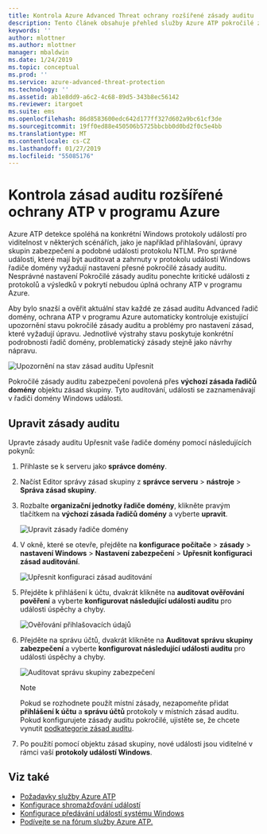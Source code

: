 ```yaml
---
title: Kontrola Azure Advanced Threat ochrany rozšířené zásady auditu | Dokumentace Microsoftu
description: Tento článek obsahuje přehled služby Azure ATP pokročilé zásady auditu kontroly.
keywords: ''
author: mlottner
ms.author: mlottner
manager: mbaldwin
ms.date: 1/24/2019
ms.topic: conceptual
ms.prod: ''
ms.service: azure-advanced-threat-protection
ms.technology: ''
ms.assetid: ab1e8dd9-a6c2-4c68-89d5-343b8ec56142
ms.reviewer: itargoet
ms.suite: ems
ms.openlocfilehash: 86d8583600edc642d177ff327d602a9bc61cf3de
ms.sourcegitcommit: 19ff0ed88e450506b5725bbcbb0d0bd2f0c5e4bb
ms.translationtype: MT
ms.contentlocale: cs-CZ
ms.lasthandoff: 01/27/2019
ms.locfileid: "55085176"
---
```

# <a name="azure-atp-advanced-audit-policy-check"></a>Kontrola zásad auditu rozšířené ochrany ATP v programu Azure

Azure ATP detekce spoléhá na konkrétní Windows protokoly událostí pro viditelnost v některých scénářích, jako je například přihlašování, úpravy skupin zabezpečení a podobné události protokolu NTLM. Pro správné události, které mají být auditovat a zahrnuty v protokolu událostí Windows řadiče domény vyžadují nastavení přesné pokročilé zásady auditu. Nesprávné nastavení Pokročilé zásady auditu ponechte kritické události z protokolů a výsledků v pokrytí nebudou úplná ochrany ATP v programu Azure.

Aby bylo snazší a ověřit aktuální stav každé ze zásad auditu Advanced řadič domény, ochrana ATP v programu Azure automaticky kontroluje existující upozornění stavu pokročilé zásady auditu a problémy pro nastavení zásad, které vyžadují úpravu. Jednotlivé výstrahy stavu poskytuje konkrétní podrobnosti řadič domény, problematický zásady stejně jako návrhy nápravu.

![Upozornění na stav zásad auditu Upřesnit](media/atp-health-alert-audit-policy.png)


Pokročilé zásady auditu zabezpečení povolená přes **výchozí zásada řadičů domény** objektu zásad skupiny. Tyto auditování, události se zaznamenávají v řadiči domény Windows události. 

## <a name="modify-audit-policies"></a>Upravit zásady auditu 

Upravte zásady auditu Upřesnit vaše řadiče domény pomocí následujících pokynů:

1. Přihlaste se k serveru jako **správce domény**.
2. Načíst Editor správy zásad skupiny z **správce serveru** > **nástroje** > **Správa zásad skupiny**. 
3. Rozbalte **organizační jednotky řadiče domény**, klikněte pravým tlačítkem na **výchozí zásada řadičů domény** a vyberte **upravit**. 

    ![Upravit zásady řadiče domény](media/atp-advanced-audit-policy-check-step-1.png)

4. V okně, které se otevře, přejděte na **konfigurace počítače** > **zásady** > **nastavení Windows**  >  **Nastavení zabezpečení** > **Upřesnit konfiguraci zásad auditování**.

    ![Upřesnit konfiguraci zásad auditování](media/atp-advanced-audit-policy-check-step-2.png)

5. Přejděte k přihlášení k účtu, dvakrát klikněte na **auditovat ověřování pověření** a vyberte **konfigurovat následující události auditu** pro události úspěchy a chyby. 

    ![Ověřování přihlašovacích údajů](media/atp-advanced-audit-policy-check-step-3.png)

6. Přejděte na správu účtů, dvakrát klikněte na **Auditovat správu skupiny zabezpečení** a vyberte **konfigurovat následující události auditu** pro události úspěchy a chyby.

    ![Auditovat správu skupiny zabezpečení](media/atp-advanced-audit-policy-check-step-4.png)

    > [!NOTE]
    > Pokud se rozhodnete použít místní zásady, nezapomeňte přidat **přihlášení k účtu** a **správu účtů** protokoly v místních zásad auditu. Pokud konfigurujete zásady auditu pokročilé, ujistěte se, že chcete vynutit [podkategorie zásad auditu](https://docs.microsoft.com/windows/security/threat-protection/security-policy-settings/audit-force-audit-policy-subcategory-settings-to-override).

7. Po použití pomocí objektu zásad skupiny, nové události jsou viditelné v rámci vaší **protokoly událostí Windows**.

## <a name="see-also"></a>Viz také
- [Požadavky služby Azure ATP](atp-prerequisites.md)
- [Konfigurace shromažďování událostí](configure-event-collection.md)
- [Konfigurace předávání událostí systému Windows](configure-event-forwarding.md)
- [Podívejte se na fórum služby Azure ATP.](https://aka.ms/azureatpcommunity)
